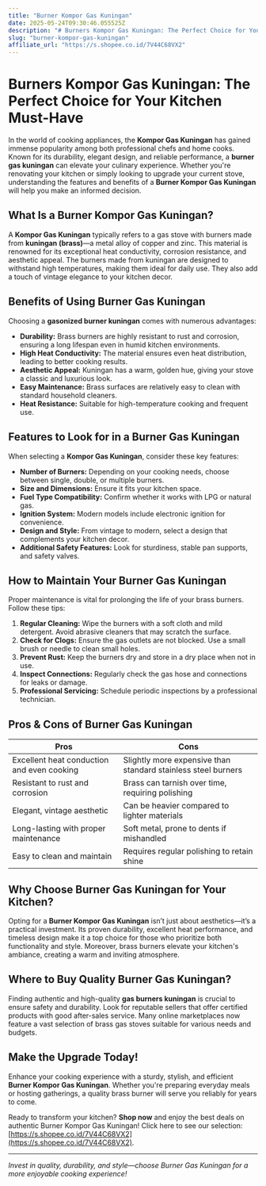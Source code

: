 ```yaml
---
title: "Burner Kompor Gas Kuningan"
date: 2025-05-24T09:30:46.055525Z
description: "# Burners Kompor Gas Kuningan: The Perfect Choice for Your Kitchen Must-Have..."
slug: "burner-kompor-gas-kuningan"
affiliate_url: "https://s.shopee.co.id/7V44C68VX2"
---
```

# Burners Kompor Gas Kuningan: The Perfect Choice for Your Kitchen Must-Have

In the world of cooking appliances, the **Kompor Gas Kuningan** has gained immense popularity among both professional chefs and home cooks. Known for its durability, elegant design, and reliable performance, a **burner gas kuningan** can elevate your culinary experience. Whether you're renovating your kitchen or simply looking to upgrade your current stove, understanding the features and benefits of a **Burner Kompor Gas Kuningan** will help you make an informed decision.

## What Is a Burner Kompor Gas Kuningan?

A **Kompor Gas Kuningan** typically refers to a gas stove with burners made from **kuningan (brass)**—a metal alloy of copper and zinc. This material is renowned for its exceptional heat conductivity, corrosion resistance, and aesthetic appeal. The burners made from kuningan are designed to withstand high temperatures, making them ideal for daily use. They also add a touch of vintage elegance to your kitchen decor.

## Benefits of Using Burner Gas Kuningan

Choosing a **gasonized burner kuningan** comes with numerous advantages:

- **Durability:** Brass burners are highly resistant to rust and corrosion, ensuring a long lifespan even in humid kitchen environments.
- **High Heat Conductivity:** The material ensures even heat distribution, leading to better cooking results.
- **Aesthetic Appeal:** Kuningan has a warm, golden hue, giving your stove a classic and luxurious look.
- **Easy Maintenance:** Brass surfaces are relatively easy to clean with standard household cleaners.
- **Heat Resistance:** Suitable for high-temperature cooking and frequent use.

## Features to Look for in a Burner Gas Kuningan

When selecting a **Kompor Gas Kuningan**, consider these key features:

- **Number of Burners:** Depending on your cooking needs, choose between single, double, or multiple burners.
- **Size and Dimensions:** Ensure it fits your kitchen space.
- **Fuel Type Compatibility:** Confirm whether it works with LPG or natural gas.
- **Ignition System:** Modern models include electronic ignition for convenience.
- **Design and Style:** From vintage to modern, select a design that complements your kitchen decor.
- **Additional Safety Features:** Look for sturdiness, stable pan supports, and safety valves.

## How to Maintain Your Burner Gas Kuningan

Proper maintenance is vital for prolonging the life of your brass burners. Follow these tips:

1. **Regular Cleaning:** Wipe the burners with a soft cloth and mild detergent. Avoid abrasive cleaners that may scratch the surface.
2. **Check for Clogs:** Ensure the gas outlets are not blocked. Use a small brush or needle to clean small holes.
3. **Prevent Rust:** Keep the burners dry and store in a dry place when not in use.
4. **Inspect Connections:** Regularly check the gas hose and connections for leaks or damage.
5. **Professional Servicing:** Schedule periodic inspections by a professional technician.

## Pros & Cons of Burner Gas Kuningan

| Pros                                           | Cons                                              |
|------------------------------------------------|---------------------------------------------------|
| Excellent heat conduction and even cooking   | Slightly more expensive than standard stainless steel burners |
| Resistant to rust and corrosion               | Brass can tarnish over time, requiring polishing |
| Elegant, vintage aesthetic                   | Can be heavier compared to lighter materials   |
| Long-lasting with proper maintenance         | Soft metal, prone to dents if mishandled      |
| Easy to clean and maintain                     | Requires regular polishing to retain shine   |

## Why Choose Burner Gas Kuningan for Your Kitchen?

Opting for a **Burner Kompor Gas Kuningan** isn’t just about aesthetics—it’s a practical investment. Its proven durability, excellent heat performance, and timeless design make it a top choice for those who prioritize both functionality and style. Moreover, brass burners elevate your kitchen's ambiance, creating a warm and inviting atmosphere.

## Where to Buy Quality Burner Gas Kuningan?

Finding authentic and high-quality **gas burners kuningan** is crucial to ensure safety and durability. Look for reputable sellers that offer certified products with good after-sales service. Many online marketplaces now feature a vast selection of brass gas stoves suitable for various needs and budgets.

## Make the Upgrade Today!

Enhance your cooking experience with a sturdy, stylish, and efficient **Burner Kompor Gas Kuningan**. Whether you're preparing everyday meals or hosting gatherings, a quality brass burner will serve you reliably for years to come.

Ready to transform your kitchen? **Shop now** and enjoy the best deals on authentic Burner Kompor Gas Kuningan! Click here to see our selection: [https://s.shopee.co.id/7V44C68VX2](https://s.shopee.co.id/7V44C68VX2).

---

*Invest in quality, durability, and style—choose Burner Gas Kuningan for a more enjoyable cooking experience!*